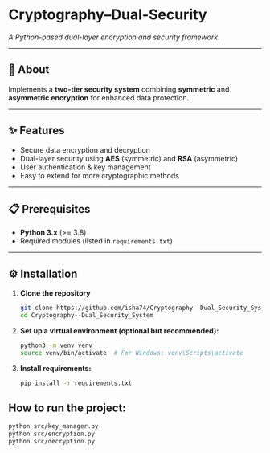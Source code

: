 # Cryptography–Dual-Security
_A Python-based dual-layer encryption and security framework._

---

## 📖 About
Implements a **two-tier security system** combining **symmetric** and **asymmetric encryption** for enhanced data protection.

---

## ✨ Features
- Secure data encryption and decryption  
- Dual-layer security using **AES** (symmetric) and **RSA** (asymmetric)  
- User authentication & key management  
- Easy to extend for more cryptographic methods  

---

## 📋 Prerequisites
- **Python 3.x** (>= 3.8)  
- Required modules (listed in `requirements.txt`)  

---

## ⚙️ Installation

1. **Clone the repository**
   ```bash
   git clone https://github.com/isha74/Cryptography--Dual_Security_System.git
   cd Cryptography--Dual_Security_System


2. **Set up a virtual environment (optional but recommended):**
   ```bash
   python3 -m venv venv
   source venv/bin/activate  # For Windows: venv\Scripts\activate

3. **Install requirements:**
    ```bash
   pip install -r requirements.txt

## How to run the project:
   ```bash
   python src/key_manager.py
   python src/encryption.py
   python src/decryption.py

